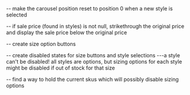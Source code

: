 -- make the carousel position reset to position 0 when a new style is selected

-- if sale price (found in styles) is not null, strikethrough the original price and display the sale price below the original price

-- create size option buttons

-- create disabled states for size buttons and style selections
---a style can't be disabled! all styles are options, but sizing options for each style might be disabled if out of stock for that size

-- find a way to hold the current skus which will possibly disable sizing options